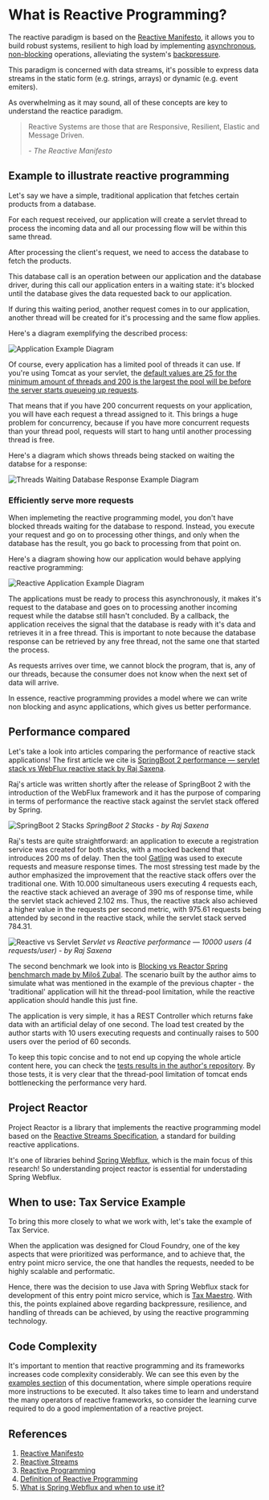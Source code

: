 # What is Reactive Programming?

The reactive paradigm is based on the [Reactive Manifesto](https://www.reactivemanifesto.org/), it allows you to build robust systems, resilient to high load by implementing [asynchronous](https://www.reactivemanifesto.org/glossary#Asynchronous), [non-blocking](https://www.reactivemanifesto.org/glossary#Non-Blocking) operations, alleviating the system's [backpressure](https://www.reactivemanifesto.org/glossary#Back-Pressure). 

This paradigm is concerned with data streams, it's possible to express data streams in the static form (e.g. strings, arrays) or dynamic (e.g. event emiters).

As overwhelming as it may sound, all of these concepts are key to understand the reactice paradigm.

> Reactive Systems are those that are Responsive, Resilient, Elastic and Message Driven.
>
> *- The Reactive Manifesto*

## Example to illustrate reactive programming

Let's say we have a simple, traditional application that fetches certain products from a database.

For each request received, our application will create a servlet thread to process the incoming data and all our processing flow will be within this same thread.

After processing the client's request, we need to access the database to fetch the products.

This database call is an operation between our application and the database driver, during this call our application enters in a waiting state: it's blocked until the database gives the data requested back to our application.

If during this waiting period, another request comes in to our application, another thread will be created for it's processing and the same flow applies.

Here's a diagram exemplifying the described process:

![Application Example Diagram](static/diagrams/example.png)

Of course, every application has a limited pool of threads it can use. If you're using Tomcat as your servlet, the [default values are 25 for the minimum amount of threads and 200 is the largest the pool will be before the server starts queueing up requests](https://www.baeldung.com/java-web-thread-pool-config#tomcat).

That means that if you have 200 concurrent requests on your application, you will have each request a thread assigned to it. This brings a huge problem for concurrency, because if you have more concurrent requests than your thread pool, requests will start to hang until another processing thread is free. 

Here's a diagram which shows threads being stacked on waiting the databse for a response:

![Threads Waiting Database Response Example Diagram](static/diagrams/threads_waiting.png)

### Efficiently serve more requests

When implemeting the reactive programming model, you don't have blocked threads waiting for the database to respond. Instead, you execute your request and go on to processing other things, and only when the database has the result, you go back to processing from that point on.

Here's a diagram showing how our application would behave applying reactive programming: 

![Reactive Application Example Diagram](static/diagrams/reactive_example.png)

The applications must be ready to process this asynchronously, it makes it's request to the database and goes on to processing another incoming request while the databse still hasn't concluded. By a callback, the application receives the signal that the database is ready with it's data and retrieves it in a free thread. This is important to note because the database response can be retrieved by any free thread, not the same one that started the process.

As requests arrives over time, we cannot block the program, that is, any of our threads, because the consumer does not know when the next set of data will arrive.

In essence, reactive programming provides a model where we can write non blocking and async applications, which gives us
better performance.

## Performance compared

Let's take a look into articles comparing the performance of reactive stack applications! The first article we cite is [SpringBoot 2 performance — servlet stack vs WebFlux reactive stack by Raj Saxena](https://medium.com/@the.raj.saxena/springboot-2-performance-servlet-stack-vs-webflux-reactive-stack-528ad5e9dadc).

Raj's article was written shortly after the release of SpringBoot 2 with the introduction of the WebFlux framework and it has the purpose of comparing in terms of performance the reactive stack against the servlet stack offered by Spring.

![SpringBoot 2 Stacks](static/spring-boot-stacks-raj-saxena.png)
*SpringBoot 2 Stacks - by Raj Saxena*

Raj's tests are quite straightforward: an application to execute a registration service was created for both stacks, with a mocked backend that introduces 200 ms of delay. Then the tool [Gatling](https://gatling.io/) was used to execute requests and measure response times. The most stressing test made by the author emphasized the improvement that the reactive stack offers over the traditional one. With 10.000 simultaneous users executing 4 requests each, the reactive stack achieved an average of 390 ms of response time, while the servlet stack achieved 2.102 ms. Thus, the reactive stack also achieved a higher value in the requests per second metric, with 975.61 requests being attended by second in the reactive stack, while the servlet stack served 784.31.

![Reactive vs Servlet](static/reactive-stack-vs-servlet-stack-raj-saxena.png)
*Servlet vs Reactive performance — 10000 users (4 requests/user) - by Raj Saxena*

The second benchmark we look into is [Blocking vs Reactor Spring benchmarch made by Miloš Zubal](https://github.com/mzubal/spring-reactor-benchmark). The scenario built by the author aims to simulate what was mentioned in the example of the previous chapter - the 'traditional' application will hit the thread-pool limitation, while the reactive application should handle this just fine.

The application is very simple, it has a REST Controller which returns fake data with an artificial delay of one second. The load test created by the author starts with 10 users executing requests and continually raises to 500 users over the period of 60 seconds.

To keep this topic concise and to not end up copying the whole article content here, you can check the [tests results in the author's repository](https://github.com/mzubal/spring-reactor-benchmark#results). By those tests, it is very clear that the thread-pool limitation of tomcat ends bottlenecking the performance very hard. 

## Project Reactor

Project Reactor is a library that implements the reactive programming model based on the [Reactive Streams Specification](https://www.reactive-streams.org/), a standard for building reactive applications. 

It's one of libraries behind [Spring Webflux](https://docs.spring.io/spring/docs/current/spring-framework-reference/web-reactive.html), which is the main focus of this research! So understanding project reactor is essential for understading Spring Webflux.

## When to use: Tax Service Example

To bring this more closely to what we work with, let's take the example of Tax Service.

When the application was designed for Cloud Foundry, one of the key aspects that were prioritized was performance, and to achieve that, the entry point micro service, the one that handles the requests, needed to be highly scalable and performatic.

Hence, there was the decision to use Java with Spring Webflux stack for development of this entry point micro service, which is [Tax Maestro](https://github.wdf.sap.corp/tax-service/tax-maestro). With this, the points explained above regarding backpressure, resilience, and handling of threads can be achieved, by using the reactive programming technology. 

## Code Complexity

It's important to mention that reactive programming and its frameworks increases code complexity considerably. We can see this even by the [examples section](./initial-concepts.md#manipulating-and-managing-reactive-streams) of this documentation, where simple operations require more instructions to be executed. It also takes time to learn and understand the many operators of reactive frameworks, so consider the learning curve required to do a good implementation of a reactive project.

## References

1. [Reactive Manifesto](https://www.reactivemanifesto.org/)
2. [Reactive Streams](https://www.reactive-streams.org/)
3. [Reactive Programming](https://paulstovell.com/reactive-programming/)
4. [Definition of Reactive Programming](https://en.wikipedia.org/wiki/Reactive_programming)
5. [What is Spring Webflux and when to use it?](https://www.youtube.com/watch?v=M3jNn3HMeWg)
